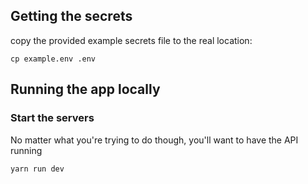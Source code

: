 ## Getting the secrets

copy the provided example secrets file to the real location:

```
cp example.env .env
```

## Running the app locally

### Start the servers

No matter what you're trying to do though, you'll want to have the API running

```
yarn run dev
```
